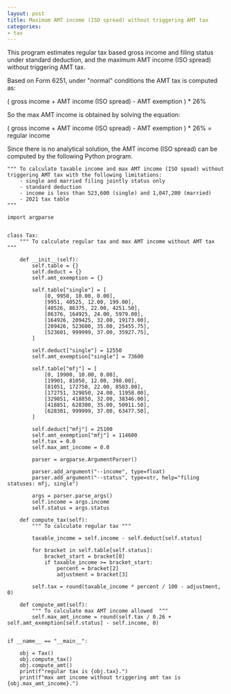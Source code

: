 ```yaml
---
layout: post
title: Maximum AMT income (ISO spread) without triggering AMT tax
categories:
- tax
---
```


This program estimates regular tax based gross income and filing status under standard deduction, and
the maximum AMT income (ISO spread) without triggering AMT tax.

Based on Form 6251, under "normal" conditions the AMT tax is computed as:

( gross income + AMT income (ISO spread) - AMT exemption ) * 26%

So the max AMT income is obtained by solving the equation:

( gross income + AMT income (ISO spread) - AMT exemption ) * 26% = regular income

Since there is no analytical solution, the AMT income (ISO spread) can be computed by the following Python program. 

```
""" To calculate taxable income and max AMT income (ISO spead) without triggering AMT tax with the following limitations:
    - single and married filing jointly status only
    - standard deduction
    - income is less than 523,600 (single) and 1,047,200 (married)
    - 2021 tax table
"""

import argparse


class Tax:
    """ To calculate regular tax and max AMT income without AMT tax """

    def __init__(self):
        self.table = {}
        self.deduct = {}
        self.amt_exemption = {}

        self.table["single"] = [
            [0, 9950, 10.00, 0.00],
            [9951, 40525, 12.00, 199.00],
            [40526, 86375, 22.00, 4251.50],
            [86376, 164925, 24.00, 5979.00],
            [164926, 209425, 32.00, 19173.00],
            [209426, 523600, 35.00, 25455.75],
            [523601, 999999, 37.00, 35927.75],
        ]

        self.deduct["single"] = 12550
        self.amt_exemption["single"] = 73600

        self.table["mfj"] = [
            [0, 19900, 10.00, 0.00],
            [19901, 81050, 12.00, 398.00],
            [81051, 172750, 22.00, 8503.00],
            [172751, 329850, 24.00, 11958.00],
            [329851, 418850, 32.00, 38346.00],
            [418851, 628300, 35.00, 50911.50],
            [628301, 999999, 37.00, 63477.50],
        ]

        self.deduct["mfj"] = 25100
        self.amt_exemption["mfj"] = 114600
        self.tax = 0.0
        self.max_amt_income = 0.0

        parser = argparse.ArgumentParser()

        parser.add_argument("--income", type=float)
        parser.add_argument("--status", type=str, help="filing statuses: mfj, single")

        args = parser.parse_args()
        self.income = args.income
        self.status = args.status

    def compute_tax(self):
        """ To calculate regular tax """

        taxable_income = self.income - self.deduct[self.status]

        for bracket in self.table[self.status]:
            bracket_start = bracket[0]
            if taxable_income >= bracket_start:
                percent = bracket[2]
                adjustment = bracket[3]

        self.tax = round(taxable_income * percent / 100 - adjustment, 0)

    def compute_amt(self):
        """ To calculate max AMT income allowed  """
        self.max_amt_income = round(self.tax / 0.26 + self.amt_exemption[self.status] - self.income, 0)


if __name__ == "__main__":

    obj = Tax()
    obj.compute_tax()
    obj.compute_amt()
    print(f"regular tax is {obj.tax}.")
    print(f"max amt income without triggering amt tax is {obj.max_amt_income}.")
```
